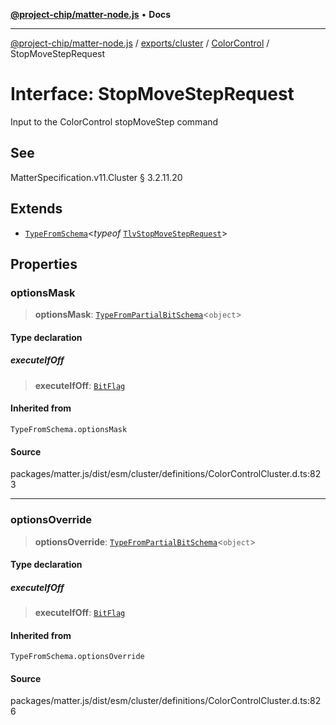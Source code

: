 [**@project-chip/matter-node.js**](../../../../../README.md) • **Docs**

***

[@project-chip/matter-node.js](../../../../../modules.md) / [exports/cluster](../../../README.md) / [ColorControl](../README.md) / StopMoveStepRequest

# Interface: StopMoveStepRequest

Input to the ColorControl stopMoveStep command

## See

MatterSpecification.v11.Cluster § 3.2.11.20

## Extends

- [`TypeFromSchema`](../../../../tlv/README.md#typefromschemas)\<*typeof* [`TlvStopMoveStepRequest`](../README.md#tlvstopmovesteprequest)\>

## Properties

### optionsMask

> **optionsMask**: [`TypeFromPartialBitSchema`](../../../../schema/README.md#typefrompartialbitschemat)\<`object`\>

#### Type declaration

##### executeIfOff

> **executeIfOff**: [`BitFlag`](../../../../schema/README.md#bitflag)

#### Inherited from

`TypeFromSchema.optionsMask`

#### Source

packages/matter.js/dist/esm/cluster/definitions/ColorControlCluster.d.ts:823

***

### optionsOverride

> **optionsOverride**: [`TypeFromPartialBitSchema`](../../../../schema/README.md#typefrompartialbitschemat)\<`object`\>

#### Type declaration

##### executeIfOff

> **executeIfOff**: [`BitFlag`](../../../../schema/README.md#bitflag)

#### Inherited from

`TypeFromSchema.optionsOverride`

#### Source

packages/matter.js/dist/esm/cluster/definitions/ColorControlCluster.d.ts:826
